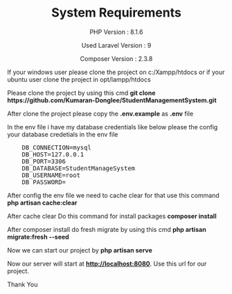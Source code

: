<h1 align="center">
    System Requirements
</h1>
<p align="center">
    PHP Version : 8.1.6
</p>
<p align="center">
    Used Laravel Version : 9
</p>
<p align="center">
    Composer Version : 2.3.8
</p>
<p>
    If your windows user please clone the project on c:/Xampp/htdocs or if your ubuntu user clone the project in opt/lampp/htdocs
</p>

<p>
    Please clone the project by using this cmd <strong>git clone https://github.com/Kumaran-Donglee/StudentManagementSystem.git</strong>
</p>

<p>
    After clone the project please copy the <strong>.env.example</strong> as <strong>.env</strong> file
</p>

<p>
    In the env file i have my database credentials like below please the config your database credetials in the env file
</p>

<pre>
    DB_CONNECTION=mysql
    DB_HOST=127.0.0.1
    DB_PORT=3306
    DB_DATABASE=StudentManageSystem
    DB_USERNAME=root
    DB_PASSWORD=
</pre>

<p>After config the env file we need to cache clear for that use this command <strong>php artisan cache:clear</strong></p>

<p>After cache clear Do this command for install packages <strong>composer install</strong></p>

<p>After composer install do fresh migrate by using this cmd <strong>php artisan migrate:fresh --seed</strong></p>

<p>Now we can start our project by <strong>php artisan serve</strong></p>

<p>Now our server will start at <a href="http://localhost:8000" target="_blank"><strong>http://localhost:8080</strong></a>. Use this url for our project.</p>

<p>Thank You</p>
